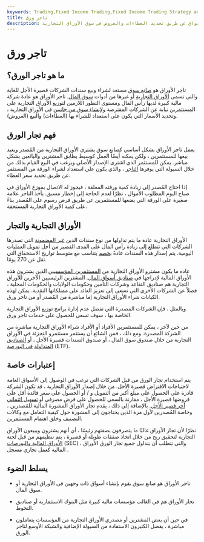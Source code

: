 ```yaml
---
keywords: Trading,Fixed Income Trading,Fixed Income Trading Strategy and Education,Strategy and Education
title: تاجر ورق
description: تاجر الأوراق يصنع الأسواق عن طريق تحديد العطاءات والعروض في سوق الأوراق التجارية.
---
```


# تاجر ورق
## ما هو تاجر الورق؟

تاجر الأوراق هو [صانع سوق](/marketmaker) مستعد لشراء وبيع سندات الشركات قصيرة الأجل للغاية والتي تسمى [الأوراق التجارية](/commercialpaper) أو غيرها من أدوات [سوق المال](/moneymarket). تاجر الأوراق هو عادة شركة مالية كبيرة لديها رأس المال ومستوى التطور اللازمين لتوزيع الأوراق التجارية على المستثمرين نيابة عن الشركات المقترضة [ولإنشاء سوق من جانبين](/two-sidedmarket) في الأوراق التجارية ، وتحديد الأسعار التي يكون على استعداد للشراء بها (العطاءات) والبيع (العروض).

## فهم تجار الورق

يعمل تاجر الأوراق بشكل أساسي كصانع سوق يشتري الأوراق التجارية من المُصدر ويعيد بيعها للمستثمرين ، ولكن يمكنه أيضًا العمل كوسيط يطابق المشترين والبائعين بشكل مباشر. يمكن للمستثمر الذي اشترى الإصدار الأصلي ويرغب في البيع القيام بذلك من خلال السيولة التي يوفرها [التاجر](/dealer) ، والذي يكون على استعداد لشراء الورقة من المستثمر عن طريق تحديد سعر العطاء.

إذا احتاج المُصدر إلى زيادة كمية ورقته المعلقة ، فيجوز له الاتصال بموزع الأوراق في صباح اليوم المطلوب الأموال ، نظرًا لعدم الحاجة إلى إخطار مسبق. يأخذ التاجر علامة صغيرة على الورقة التي يضعها للمستثمرين عن طريق فرض رسوم على المُصدر بناءً على كمية الأوراق التجارية المستحقة.

## الأوراق التجارية والتجار

الأوراق التجارية عادة ما يتم تداولها من نوع سندات الدين [غير المضمونة](/unsecured) التي تصدرها الشركات التي تتطلع إلى زيادة رأس المال على المدى القصير من أجل تمويل العمليات اليومية. يتم إصدار هذه السندات عادةً [بخصم](/at-a-discount) يتناسب مع متوسط تواريخ الاستحقاق التي تقل عن 270 يومًا.

عادة ما يكون مشترو الأوراق التجارية من [المستثمرين المؤسسيين](/institutionalinvestor) الذين يشترون هذه الأوراق المالية لإدراجها في [صناديق أسواق المال](/money-marketfund). المشترين الرئيسيين الآخرين للأوراق التجارية هم صناديق التقاعد وشركات التأمين وحكومات الولايات والحكومات المحلية ، فضلاً عن الشركات الأخرى التي تسعى إلى تعزيز العائد على ممتلكاتها النقدية. يمكن لهذه الكيانات شراء الأوراق التجارية إما مباشرة من المُصدر أو من تاجر ورق.

وبالمثل ، فإن الشركات المصدرة التي تفضل عدم إدارة برامج توزيع الأوراق التجارية الخاصة بها ، سوف تسعى للحصول على خدمات تاجر ورق.

من حين لآخر ، يمكن للمستثمرين الأفراد أو الأفراد شراء الأوراق التجارية مباشرة من الشركة المصدرة. ومع ذلك ، فمن الشائع أن يستثمر مستثمرو التجزئة في الأوراق التجارية من خلال صندوق سوق المال ، أو صندوق السندات قصيرة الأجل ، أو [الصناديق المتداولة](/etf) [في البورصة](/etf) (ETF).

## إعتبارات خاصة

يتم استخدام تجار الورق من قبل الشركات التي ترغب في الوصول إلى الأسواق العامة لاحتياجات الاقتراض قصيرة الأجل. من خلال إصدار الأوراق التجارية ، قد تكون الشركة قادرة على الحصول على مبلغ أكبر من التمويل و / أو الحصول على سعر فائدة أقل على قروضها قصيرة الأجل ، مقارنة بالسعي للحصول على قرض مصرفي أو [تسهيل ائتماني آخر قصير الأجل](/creditfacility). بالإضافة إلى ذلك ، يقدم تجار الأوراق المشورة المالية للمُصدرين ، وخاصة المُصدرين لأول مرة الذين يحتاجون إلى المشورة حول كيفية التعامل مع وكالات التصنيف وخلق اهتمام المستثمرين.

نظرًا لأن تجار الأوراق غالبًا ما يتصرفون بصفتهم رئيسًا ، أي أنهم يشترون ويبيعون الأوراق التجارية لتحقيق ربح من خلال اتخاذ صفقات طويلة أو قصيرة ، يتم تنظيمهم من قبل لجنة [الأوراق المالية والبورصات](/sec) (SEC) ، والتي تتطلب أن يتداول جميع تجار الورق الأوراق المالية كعمل تجاري مسجل .

## يسلط الضوء

- تاجر الأوراق هو صانع سوق يقوم بإنشاء أسواق ذات وجهين في الأوراق التجارية أو سوق المال.

- تجار الأوراق هم في الغالب مؤسسات مالية كبيرة مثل البنوك الاستثمارية أو صناديق التحوط.

- في حين أن بعض المشترين أو مصدري الأوراق التجارية من المؤسسات يتعاملون مباشرة ، يفضل الكثيرون الاستفادة من السيولة الإضافية والشبكة الأوسع لتاجر الورق.

